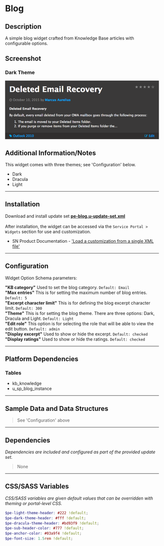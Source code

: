 # Blog

## Description

A simple blog widget crafted from Knowledge Base articles with configurable options.

## Screenshot

### Dark Theme
![](../images/pe-blog-dark-theme.png)

## Additional Information/Notes

This widget comes with three themes; see 'Configuration' below.
* Dark
* Dracula
* Light

---
## Installation

Download and install update set **[pe-blog.u-update-set.xml](https://github.com/platform-experience/serviceportal-widget-library/blob/master/pe-blog/pe-blog.u-update-set.xml)** <br/><br/>
After installation, the widget can be accessed via the `Service Portal > Widgets` section for use and customization.<br/>
* SN Product Documentation - ['Load a customization from a single XML file'](https://docs.servicenow.com/bundle/istanbul-application-development/page/build/system-update-sets/task/t_LoadCustomizationsFromAnXMLFile.html)

---

## Configuration

Widget Option Schema parameters:

**"KB category"** Used to set the blog category. `Default: Email`<br/>
**"Max entries"** This is for setting the maximum number of blog entries. `Default: 5`<br/>
**"Excerpt character limit"** This is for defining the blog excerpt character limit. `Default: 300`<br/>
**"Theme"** This is for setting the blog theme. There are three options: Dark, Dracula and Light. `Default: Light`<br/>
**"Edit role"** This option is for selecting the role that will be able to view the edit button. `Default: admin`<br/>
**"Display excerpt"** Used to show or hide the excerpt. `Default: checked`<br/>
**"Display ratings"** Used to show or hide the ratings. `Default: checked`<br/>

---

## Platform Dependencies

### Tables
* kb_knowledge
* u_sp_blog_instance

---

## Sample Data and Data Structures

> See 'Configuration' above

---

## Dependencies

<i>Dependencies are included and configured as part of the provided update set.</i>
> None

---

## CSS/SASS Variables

_CSS/SASS variables are given default values that can be overridden with theming or portal-level CSS._

```scss
$pe-light-theme-header: #222 !default;
$pe-dark-theme-header: #fff !default;
$pe-dracula-theme-header: #bd93f9 !default;
$pe-sub-header-color: #777 !default;
$pe-anchor-color: #03a9f4 !default;
$pe-font-size: 1.5rem !default;
```